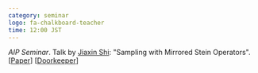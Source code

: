 ```yaml
---
category: seminar
logo: fa-chalkboard-teacher
time: 12:00 JST
---
```


*AIP Seminar*. Talk by [Jiaxin Shi](http://jiaxins.io): "Sampling with
Mirrored Stein Operators". [[Paper](https://arxiv.org/abs/2106.12506)]
[[Doorkeeper](https://c5dc59ed978213830355fc8978.doorkeeper.jp/events/125558)] 

